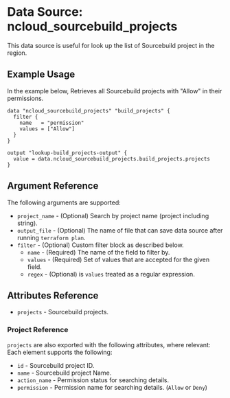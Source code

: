 # Data Source: ncloud_sourcebuild_projects

This data source is useful for look up the list of Sourcebuild project in the region.

## Example Usage

In the example below, Retrieves all Sourcebuild projects with "Allow" in their permissions.

```hcl
data "ncloud_sourcebuild_projects" "build_projects" {
  filter {
    name   = "permission"
    values = ["Allow"]
  }
}

output "lookup-build_projects-output" {
  value = data.ncloud_sourcebuild_projects.build_projects.projects
}
```

## Argument Reference

The following arguments are supported:

* `project_name` - (Optional) Search by project name (project including string).
* `output_file` - (Optional) The name of file that can save data source after running `terraform plan`.
* `filter` - (Optional) Custom filter block as described below.
    * `name` - (Required) The name of the field to filter by.
    * `values` - (Required) Set of values that are accepted for the given field.
    * `regex` - (Optional) is `values` treated as a regular expression.

## Attributes Reference

* `projects` - Sourcebuild projects.

### Project Reference

`projects` are also exported with the following attributes, where relevant: Each element supports the following:

* `id` - Sourcebuild project ID.
* `name` - Sourcebuild project Name.
* `action_name` - Permission status for searching details.
* `permission` - Permission name for searching details. (`Allow` or `Deny`)